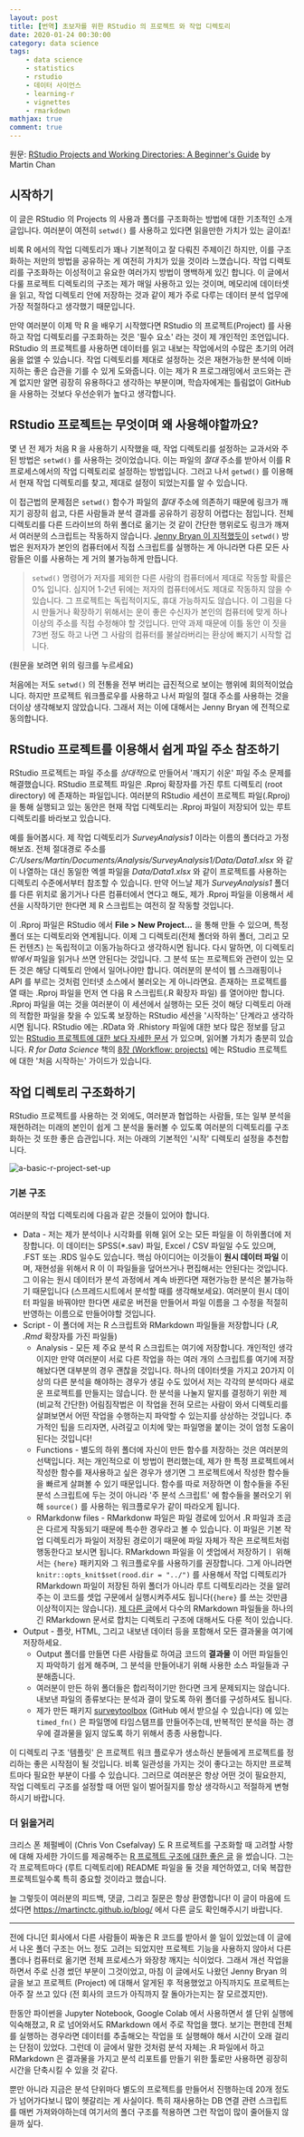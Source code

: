 ```yaml
---
layout: post
title: [번역] 초보자를 위한 RStudio 의 프로젝트 와 작업 디렉토리
date: 2020-01-24 00:30:00
category: data science
tags:
    - data science
    - statistics
    - rstudio
    - 데이터 사이언스
    - learning-r
    - vignettes
    - rmarkdown
mathjax: true
comment: true
---
```


원문: [RStudio Projects and Working Directories: A Beginner's Guide](https://martinctc.github.io/blog/rstudio-projects-and-working-directories-a-beginner%27s-guide/) by Martin Chan

## 시작하기

이 글은 RStudio 의 Projects 의 사용과 폴더를 구조화하는 방법에 대한 기초적인 소개글입니다. 여러분이 여전히 `setwd()` 를 사용하고 있다면 읽을만한 가치가 있는 글이죠!

비록 R 에서의 작업 디렉토리가 꽤나 기본적이고 잘 다뤄진 주제이긴 하지만, 이를 구조화하는 저만의 방법을 공유하는 게 여전히 가치가 있을 것이라 느꼈습니다. 작업 디렉토리를 구조화하는 이성적이고 유요한 여러가지 방법이 명백하게 있긴 합니다. 이 글에서 다룰 프로젝트 디렉토리의 구조는 제가 매일 사용하고 있는 것이며, 메모리에 데이터셋을 읽고, 작업 디렉토리 안에 저장하는 것과 같이 제가 주로 다루는 데이터 분석 업무에 가장 적절하다고 생각했기 때문입니다.

만약 여러분이 이제 막 R 을 배우기 시작했다면 RStudio 의 프로젝트(Project) 를 사용하고 작업 디렉토리를 구조화하는 것은 '필수 요소' 라는 것이 제 개인적인 조언입니다. RStudio 의 프로젝트를 사용하면 데이터를 읽고 내보는 작업에서의 수많은 초기의 어려움을 없앨 수 있습니다. 작업 디렉토리를 제대로 설정하는 것은 재현가능한 분석에 이바지하는 좋은 습관을 기를 수 있게 도와줍니다. 이는 제가 R 프로그래밍에서 코드와는 관계 없지만 알면 굉장히 유용하다고 생각하는 부분이며, 학습자에게는 틀림없이 GitHub을 사용하는 것보다 우선순위가 높다고 생각합니다.

## RStudio 프로젝트는 무엇이며 왜 사용해야할까요?

몇 년 전 제가 처음 R 을 사용하기 시작했을 때, 작업 디렉토리를 설정하는 교과서와 주된 방법은 `setwd()` 를 사용하는 것이었습니다. 이는 파일의 *절대* 주소를 받아서 이를 R 프로세스에서의 작업 디렉토리로 설정하는 방법입니다. 그러고 나서 `getwd()` 를 이용해서 현재 작업 디렉토리를 찾고, 제대로 설정이 되었는지를 알 수 있습니다.

이 접근법의 문제점은 `setwd()` 함수가 파일의 *절대* 주소에 의존하기 때문에 링크가 깨지기 굉장히 쉽고, 다른 사람들과 분석 결과를 공유하기 굉장히 어렵다는 점입니다. 전체 디렉토리를 다른 드라이브의 하위 폴더로 옮기는 것 같이 간단한 행위로도 링크가 깨져서 여러분의 스크립트는 작동하지 않습니다. [Jenny Bryan 이 지적했듯이](https://www.tidyverse.org/blog/2017/12/workflow-vs-script/) `setwd()` 방법은 원저자가 본인의 컴퓨터에서 직접 스크립트를 실행하는 게 아니라면 다른 모든 사람들은 이를 사용하는 게 거의 불가능하게 만듭니다.

> `setwd()` 명령어가 저자를 제외한 다른 사람의 컴퓨터에서 제대로 작동할 확률은 0% 입니다. 심지어 1-2년 뒤에는 저자의 컴퓨터에서도 제대로 작동하지 않을 수 있습니다. 그 프로젝트는 독립적이지도, 휴대 가능하지도 않습니다. 이 그림을 다시 만들거나 확장하기 위해서는 운이 좋은 수신자가 본인의 컴퓨터에 맞게 하나 이상의 주소를 직접 수정해야 할 것입니다. 만약 과제 때문에 이틀 동안 이 짓을 73번 정도 하고 나면 그 사람의 컴퓨터를 불살라버리는 환상에 빠지기 시작할 겁니다.

(원문을 보려면 위의 링크를 누르세요)

처음에는 저도 `setwd()` 의 전통을 전부 버리는 급진적으로 보이는 행위에 회의적이었습니다. 하지만 프로젝트 워크플로우를 사용하고 나서 파일의 절대 주소를 사용하는 것을 더이상 생각해보지 않았습니다. 그래서 저는 이에 대해서는 Jenny Bryan 에 전적으로 동의합니다.

## RStudio 프로젝트를 이용해서 쉽게 파일 주소 참조하기

RStudio 프로젝트는 파일 주소를 *상대적*으로 만들어서 '깨지기 쉬운' 파일 주소 문제를 해결했습니다. RStudio 프로젝트 파일은 .Rproj 확장자를 가진 루트 디렉토리 (root directory) 에 존재하는 파일입니다. 여러분의 RStudio 세션이 프로젝트 파일(.Rproj) 을 통해 실행되고 있는 동안은 현재 작업 디렉토리는 .Rproj 파일이 저장되어 있는 루트 디렉토리를 바라보고 있습니다.

예를 들어봅시다. 제 작업 디렉토리가 *SurveyAnalysis1* 이라는 이름의 폴더라고 가정해보죠. 전체 절대경로 주소를 *C:/Users/Martin/Documents/Analysis/SurveyAnalysis1/Data/Data1.xlsx* 와 같이 나열하는 대신 동일한 엑셀 파일을 *Data/Data1.xlsx* 와 같이 프로젝트를 사용하는 디렉토리 수준에서부터 참조할 수 있습니다. 만약 어느날 제가 *SurveyAnalysis1* 폴더를 다른 위치로 옮기거나 다른 컴퓨터에서 연다고 해도, 제가 .Rproj 파일을 이용해서 세션을 시작하기만 한다면 제 R 스크립트는 여전히 잘 작동할 것입니다.

이 .Rproj 파일은 RStudio 에서 **File > New Project...** 을 통해 만들 수 있으며, 특정 폴더 또는 디렉토리와 연계됩니다. 이제 그 디렉토리(전체 폴더와 하위 폴더, 그리고 모든 컨텐츠) 는 독립적이고 이동가능하다고 생각하시면 됩니다. 다시 말하면, 이 디렉토리 *밖에서* 파일을 읽거나 쓰면 안된다는 것입니다. 그 분석 또는 프로젝트와 관련이 있는 모든 것은 해당 디렉토리 안에서 일어나야만 합니다. 여러분의 분석이 웹 스크래핑이나 API 를 부르는 것처럼 인터넷 소스에서 불러오는 게 아니라면요. 존재하는 프로젝트를 열 때는 .Rproj 파일을 먼저 연 다음 R 스크립트(.R 확장자 파일) 를 열어야만 합니다. .Rproj 파일을 여는 것을 여러분이 이 세션에서 실행하는 모든 것이 해당 디렉토리 아래의 적합한 파일을 찾을 수 있도록 보장하는 RStudio 세션을 '시작하는' 단계라고 생각하시면 됩니다. RStudio 에는 .RData 와 .Rhistory 파일에 대한 보다 많은 정보를 담고 있는 [RStudio 프로젝트에 대한 보다 자세한 문서](https://support.rstudio.com/hc/en-us/articles/200526207-Using-Projects) 가 있으며, 읽어볼 가치가 충분히 있습니다. *R for Data Science* 책의 [8장 (Workflow: projects)](https://r4ds.had.co.nz/workflow-projects.html) 에는 RStudio 프로젝트에 대한 '처음 시작하는' 가이드가 있습니다.

## 작업 디렉토리 구조화하기

RStudio 프로젝트를 사용하는 것 외에도, 여러분과 협업하는 사람들, 또는 일부 분석을 재현하려는 미래의 본인이 쉽게 그 분석을 둘러볼 수 있도록 여러분의 디렉토리를 구조화하는 것 또한 좋은 습관입니다. 저는 아래의 기본적인 '시작' 디렉토리 설정을 추천합니다.

![a-basic-r-project-set-up](https://raw.githubusercontent.com/martinctc/blog/master/images/RPROJECT_2000dpi.png)

### 기본 구조

여러분의 작업 디렉토리에 다음과 같은 것들이 있어야 합니다.

* Data - 저는 제가 분석이나 시각화를 위해 읽어 오는 모든 파일을 이 하위폴더에 저장합니다. 이 데이터는 SPSS(*.sav) 파일, Excel / CSV 파일일 수도 있으며, .FST 또는 .RDS 일수도 있습니다. 핵심 아이디어는 이것들이 **원시 데이터 파일** 이며, 재현성을 위해서 R 이 이 파일들을 덮어쓰거나 편집해서는 안된다는 것입니다. 그 이유는 원시 데이터가 분석 과정에서 계속 바뀐다면 재현가능한 분석은 불가능하기 때문입니다 (스프레드시트에서 분석할 때를 생각해보세요). 여러분이 원시 데이터 파일을 바꿔야만 한다면 새로운 버전을 만들어서 파일 이름을 그 수정을 적절히 반영하는 이름으로 만들어야할 것입니다.
* Script - 이 폴더에 저는 R 스크립트와 RMarkdown 파일들을 저장합니다 (*.R, .Rmd* 확장자를 가진 파일들)
  * Analysis - 모든 제 주요 분석 R 스크립트는 여기에 저장합니다. 개인적인 생각이지만 만약 여러분이 서로 다른 작업을 하는 여러 개의 스크립트를 여기에 저장해놨다면 대부분의 경우 괜찮을 것입니다. 하나의 데이터셋을 가지고 20가지 이상의 다른 분석을 해야하는 경우가 생길 수도 있어서 저는 각각의 분석마다 새로운 프로젝트를 만들지는 않습니다. 한 분석을 나눌지 말지를 결정하기 위한 제 (비교적 간단한) 어림짐작법은 이 작업을 전혀 모르는 사람이 와서 디렉토리를 살펴보면서 어떤 작업을 수행하는지 파악할 수 있는지를 상상하는 것입니다. 추가적인 팁을 드리자면, 사려깊고 이치에 맞는 파일명을 붙이는 것이 엄청 도움이 된다는 것입니다!
  * Functions - 별도의 하위 폴더에 자신이 만든 함수를 저장하는 것은 여러분의 선택입니다. 저는 개인적으로 이 방법이 편리했는데, 제가 한 특정 프로젝트에서 작성한 함수를 재사용하고 싶은 경우가 생기면 그 프로젝트에서 작성한 함수들을 빠르게 살펴볼 수 있기 때문입니다. 함수를 따로 저장하면 이 함수들을 주된 분석 스크립트에 두는 것이 아니라 '주 분석 스크립트' 에 함수들을 불러오기 위해 `source()` 를 사용하는 워크플로우가 같이 따라오게 됩니다.
  * RMarkdonw files - RMarkdonw 파일은 파일 경로에 있어서 .R 파일과 조금은 다르게 작동되기 때문에 특수한 경우라고 볼 수 있습니다. 이 파일은 기본 작업 디렉토리가 파일이 저장된 경로이기 때문에 파일 자체가 작은 프로젝트처럼 행동한다고 보시면 됩니다. RMarkdown 파일을 이 셋업에서 저장하기ㅣ 위해서는 `{here}` 패키지와 그 워크플로우를 사용하기를 권장합니다. 그게 아니라면 `knitr::opts_knit$set(rood.dir = "../")` 를 사용해서 작업 디렉토리가 RMarkdown 파일이 저장된 하위 폴더가 아니라 루트 디렉토리라는 것을 알려주는 이 코드를 셋업 구문에서 실행시켜주셔도 됩니다(`{here}` 를 쓰는 것만큼 이상적이지는 않습니다). [제 다른 글](https://martinctc.github.io/blog/first-world-problems-very-long-rmarkdown-documents/)에서 다수의 RMarkdown 파일들을 하나의 긴 RMarkdown 문서로 합치는 디렉토리 구조에 대해서도 다룬 적이 있습니다.
* Output - 플랏, HTML, 그리고 내보낸 데이터 등을 포함해서 모든 결과물을 여기에 저장하세요.
  * Output 폴더를 만들면 다른 사람들로 하여금 코드의 **결과물** 이 어떤 파일들인지 파악하기 쉽게 해주며, 그 분석을 만들어내기 위해 사용한 소스 파일들과 구분해줍니다.
  * 여러분이 만든 하위 폴더들은 합리적이기만 한다면 크게 문제되지는 않습니다. 내보낸 파일의 종류보다는 분석과 결이 맞도록 하위 폴더를 구성하셔도 됩니다.
  * 제가 만든 패키지 [surveytoolbox](https://github.com/martinctc) (GitHub 에서 받으실 수 있습니다) 에 있는 `timed_fn()` 은 파일명에 타임스탬프를 만들어주는데, 반복적인 분석을 하는 경우에 결과물을 잃지 않도록 하기 위해서 종종 사용합니다.

이 디렉토리 구조 '템플릿' 은 프로젝트 워크 플로우가 생소하신 분들에게 프로젝트를 정리하는 좋은 시작점이 될 것입니다. 비록 일관성을 가지는 것이 좋다고는 하지만 프로젝트마다 필요한 부분이 다를 수 있습니다. 그러므로 여러분은 항상 어떤 것이 필요한지, 작업 디렉토리 구조를 설정할 때 어떤 일이 벌어질지를 항상 생각하시고 적절하게 변형하시기 바랍니다.

### 더 읽을거리

크리스 폰 체펄베이 (Chris Von Csefalvay) 도 R 프로젝트를 구조화할 때 고려할 사항에 대해 자세한 가이드를 제공해주는 [R 프로젝트 구조에 대한 좋은 글](https://chrisvoncsefalvay.com/2018/08/09/structuring-r-projects/) 을 썼습니다. 그는 각 프로젝트마다 (루트 디렉토리에) README 파일을 둘 것을 제언하였고, 더욱 복잡한 프로젝트일수록 특히 중요할 것이라고 했습니다.

늘 그렇듯이 여러분의 피드백, 댓글, 그리고 질문은 항상 환영합니다! 이 글이 마음에 드셨다면 https://martinctc.github.io/blog/ 에서 다른 글도 확인해주시기 바랍니다.

---

전에 다니던 회사에서 다른 사람들이 짜놓은 R 코드를 받아서 쓸 일이 있었는데 이 글에서 나온 폴더 구조는 어느 정도 고려는 되었지만 프로젝트 기능을 사용하지 않아서 다른 폴더나 컴퓨터로 옮기면 전체 프로세스가 와장창 깨지는 식이었다. 그래서 개선 작업을 하면서 주로 신경 썼던 부분이 그것이었고, 마침 이 글에서도 나왔던 Jenny Bryan 의 글을 보고 프로젝트 (Project) 에 대해서 알게된 후 적용했었고 아직까지도 프로젝트는 아주 잘 쓰고 있다 (전 회사의 코드가 아직까지 잘 돌아가는지는 잘 모르겠지만).

한동안 파이썬을 Jupyter Notebook, Google Colab 에서 사용하면서 셀 단위 실행에 익숙해졌고, R 로 넘어와서도 RMarkdown 에서 주로 작업을 했다. 보기는 편한데 전체를 실행하는 경우라면 데이터를 추출해오는 작업을 또 실행해야 해서 시간이 오래 걸리는 단점이 있었다. 그런데 이 글에서 말한 것처럼 분석 자체는 .R 파일에서 하고 RMarkdown 은 결과물을 가지고 분석 리포트를 만들기 위한 툴로만 사용하면 굉장히 시간을 단축시킬 수 있을 것 같다.

뿐만 아니라 지금은 분석 단위마다 별도의 프로젝트를 만들어서 진행하는데 20개 정도가 넘어가다보니 많이 헷갈리는 게 사실이다. 특히 재사용하는 DB 연결 관련 스크립트를 매번 가져와야하는데 여기서의 폴더 구조를 적용하면 그런 작업이 많이 줄어들지 않을까 싶다.